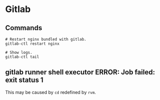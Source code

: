 # Gitlab

## Commands

```
# Restart nginx bundled with gitlab.
gitlab-ctl restart nginx

# Show logs.
gitlab-ctl tail
```

## gitlab runner shell executor ERROR: Job failed: exit status 1

This may be caused by `cd` redefined by `rvm`.
